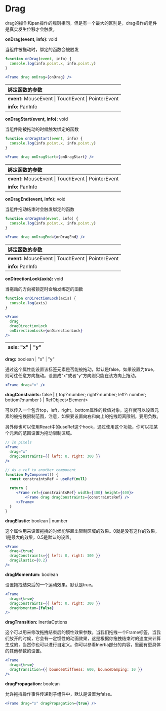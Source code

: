 # Drag

drag的操作和pan操作的规则相同，但是有一个最大的区别是，drag操作的组件是真实发生位移才会触发。

**onDrag\(event, info\)**: void

当组件被拖动时，绑定的函数会被触发

```jsx
function onDrag(event, info) {
  console.log(info.point.x, info.point.y)
}

<Frame drag onDrag={onDrag} />
```

| 绑定函数的参数 |
| :--- |
| **event:** MouseEvent \| TouchEvent \| PointerEvent |
| **info:** PanInfo |



**onDragStart\(event, info\):** void

当组件刚被拖动的时候触发绑定的函数

```jsx
function onDragStart(event, info) {
  console.log(info.point.x, info.point.y)
}

<Frame drag onDragStart={onDragStart} />
```

| 绑定函数的参数 |
| :--- |
| **event:** MouseEvent \| TouchEvent \| PointerEvent |
| **info:** PanInfo |



**onDragEnd\(event, info\):** void

当组件拖动结束时会触发绑定的函数

```jsx
function onDragEnd(event, info) {
  console.log(info.point.x, info.point.y)
}

<Frame drag onDragEnd={onDragEnd} />
```

| 绑定函数的参数 |
| :--- |
| **event:** MouseEvent \| TouchEvent \| PointerEvent |
| **info:** PanInfo |



**onDirectionLock\(axis\):** void

当拖动的方向被锁定时会触发绑定的函数

```jsx
function onDirectionLock(axis) {
  console.log(axis)
}

<Frame
  drag
  dragDirectionLock
  onDirectionLock={onDirectionLock}
/>
```

| axis: "x" \| "y" |
| :--- |




**drag:** boolean \| "x" \| "y"

通过这个属性能设置该标签元素是否能被拖动，默认是false，如果设置为true，则可往任意方向拖动。设置成"x"或者"y"方向则只能在该方向上拖动。

```jsx
<Frame drag="x" />
```



**dragConstraints:** false \| { top?:number; right?:number; left?: number; bottom?:number } \| RefObject&lt;Element&gt;

可以传入一个包含top，left，right，bottom属性的数值对象，这样就可以设置元素的被拖拽限制范围，注意，如果要设置向右和向上的拖拽距离限制，要用负数。

另外你也可以使用React中的useRef这个hook，通过使用这个功能，你可以把某个元素的范围设置为拖动限制区域。

```jsx
// In pixels
<Frame
  drag="x"
  dragConstraints={{ left: 0, right: 300 }}
/>

// As a ref to another component
function MyComponent() {
  const constraintsRef = useRef(null)

  return (
     <Frame ref={constraintsRef} width={400} height={400}>
         <Frame drag dragConstraints={constraintsRef} />
     </Frame>
  )
}
```



**dragElastic:** boolean \| number

这个属性用来设置拖拽的时候能够超出限制区域的效果。0就是没有这样的效果，1是最大的效果，0.5是默认的设置。

```jsx
<Frame
  drag={true}
  dragConstraints={{ left: 0, right: 300 }}
  dragElastic={0.2}
/>
```



**dragMomentum:** boolean

设置拖拽结束后的一个运动效果。默认是true。

```jsx
<Frame
  drag={true}
  dragConstraints={{ left: 0, right: 300 }}
  dragMomentum={false}
/>
```



**dragTransition:** InertiaOptions

这个可以用来修改拖拽结束后的惯性效果参数。当我们拖拽一个Frame标签，当我们放开的时候，它会有一定惯性的动画效果，这是根据你拖拽结束时的速度来计算生成的，当然你也可以进行自定义。你可以参看Inertia部分的内容，里面有更具体的其他参数的设置。

```jsx
<Frame
  drag={true}
  dragTransition={{ bounceStiffness: 600, bounceDamping: 10 }}
/>
```



**dragPropagation:** boolean

允许拖拽操作事件传递到子组件中，默认是设置为false。

```jsx
<Frame drag="x" dragPropagation={true} />
```























